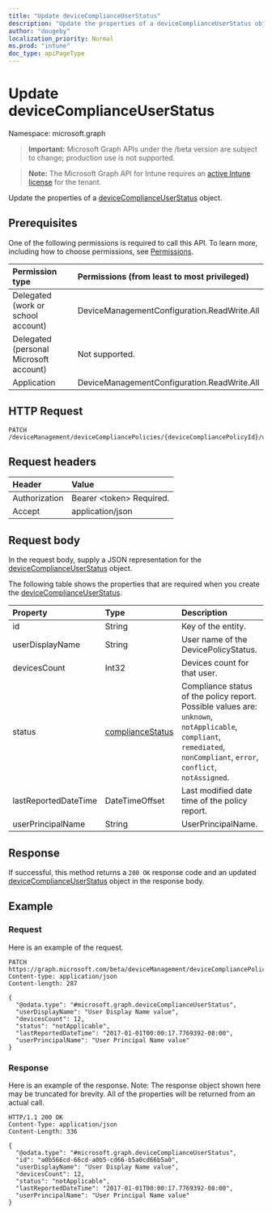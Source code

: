 ```yaml
---
title: "Update deviceComplianceUserStatus"
description: "Update the properties of a deviceComplianceUserStatus object."
author: "dougeby"
localization_priority: Normal
ms.prod: "intune"
doc_type: apiPageType
---
```


# Update deviceComplianceUserStatus

Namespace: microsoft.graph

> **Important:** Microsoft Graph APIs under the /beta version are subject to change; production use is not supported.

> **Note:** The Microsoft Graph API for Intune requires an [active Intune license](https://go.microsoft.com/fwlink/?linkid=839381) for the tenant.

Update the properties of a [deviceComplianceUserStatus](../resources/intune-deviceconfig-devicecomplianceuserstatus.md) object.

## Prerequisites
One of the following permissions is required to call this API. To learn more, including how to choose permissions, see [Permissions](/graph/permissions-reference).

|Permission type|Permissions (from least to most privileged)|
|:---|:---|
|Delegated (work or school account)|DeviceManagementConfiguration.ReadWrite.All|
|Delegated (personal Microsoft account)|Not supported.|
|Application|DeviceManagementConfiguration.ReadWrite.All|

## HTTP Request
<!-- {
  "blockType": "ignored"
}
-->
``` http
PATCH /deviceManagement/deviceCompliancePolicies/{deviceCompliancePolicyId}/userStatuses/{deviceComplianceUserStatusId}
```

## Request headers
|Header|Value|
|:---|:---|
|Authorization|Bearer &lt;token&gt; Required.|
|Accept|application/json|

## Request body
In the request body, supply a JSON representation for the [deviceComplianceUserStatus](../resources/intune-deviceconfig-devicecomplianceuserstatus.md) object.

The following table shows the properties that are required when you create the [deviceComplianceUserStatus](../resources/intune-deviceconfig-devicecomplianceuserstatus.md).

|Property|Type|Description|
|:---|:---|:---|
|id|String|Key of the entity.|
|userDisplayName|String|User name of the DevicePolicyStatus.|
|devicesCount|Int32|Devices count for that user.|
|status|[complianceStatus](../resources/intune-shared-compliancestatus.md)|Compliance status of the policy report. Possible values are: `unknown`, `notApplicable`, `compliant`, `remediated`, `nonCompliant`, `error`, `conflict`, `notAssigned`.|
|lastReportedDateTime|DateTimeOffset|Last modified date time of the policy report.|
|userPrincipalName|String|UserPrincipalName.|



## Response
If successful, this method returns a `200 OK` response code and an updated [deviceComplianceUserStatus](../resources/intune-deviceconfig-devicecomplianceuserstatus.md) object in the response body.

## Example

### Request
Here is an example of the request.
``` http
PATCH https://graph.microsoft.com/beta/deviceManagement/deviceCompliancePolicies/{deviceCompliancePolicyId}/userStatuses/{deviceComplianceUserStatusId}
Content-type: application/json
Content-length: 287

{
  "@odata.type": "#microsoft.graph.deviceComplianceUserStatus",
  "userDisplayName": "User Display Name value",
  "devicesCount": 12,
  "status": "notApplicable",
  "lastReportedDateTime": "2017-01-01T00:00:17.7769392-08:00",
  "userPrincipalName": "User Principal Name value"
}
```

### Response
Here is an example of the response. Note: The response object shown here may be truncated for brevity. All of the properties will be returned from an actual call.
``` http
HTTP/1.1 200 OK
Content-Type: application/json
Content-Length: 336

{
  "@odata.type": "#microsoft.graph.deviceComplianceUserStatus",
  "id": "a0b566cd-66cd-a0b5-cd66-b5a0cd66b5a0",
  "userDisplayName": "User Display Name value",
  "devicesCount": 12,
  "status": "notApplicable",
  "lastReportedDateTime": "2017-01-01T00:00:17.7769392-08:00",
  "userPrincipalName": "User Principal Name value"
}
```






